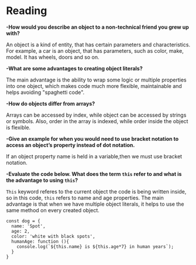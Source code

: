 # Reading

**-How would you describe an object to a non-technical friend you grew up with?**

An object is a kind of entity, that has certain parameters and characteristics. For example, a car is an object, that has parameters, such as color, make, model. It has wheels, doors and so on. 

**-What are some advantages to creating object literals?**

The main advantage is the ability to wrap some logic or multiple properties into one object, which makes code much more flexible, maintainable and helps avoiding "spaghetti code".


**-How do objects differ from arrays?**

Arrays can be accessed by index, while object can be accessed by strings or symbols. Also, order in the array is indexed, while order inside the object is flexible.

**-Give an example for when you would need to use bracket notation to access an object’s property instead of dot notation.**

If an object property name is held in a variable,then we must use bracket notation.


**-Evaluate the code below. What does the term `this` refer to and what is the advantage to using `this`?**

`This` keyword referes to the current object the code is being written inside, so in this code, `this` refers to name and age properties. 
The main advantage is that when we have multiple object literals, it helps to use the same method on every created object.


```
const dog = {
  name: 'Spot',
  age: 2,
  color: 'white with black spots',
  humanAge: function (){
    console.log(`${this.name} is ${this.age*7} in human years`);
  }
}
```
